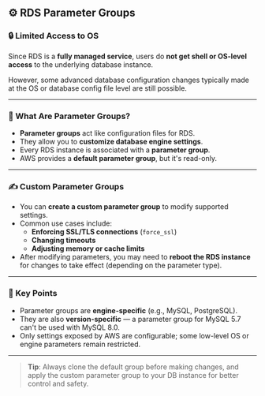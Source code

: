 ## ⚙️ RDS Parameter Groups

### 🔒 Limited Access to OS
Since RDS is a **fully managed service**, users do **not get shell or OS-level access** to the underlying database instance.

However, some advanced database configuration changes typically made at the OS or database config file level are still possible.

---

### 🔧 What Are Parameter Groups?

- **Parameter groups** act like configuration files for RDS.
- They allow you to **customize database engine settings**.
- Every RDS instance is associated with a **parameter group**.
- AWS provides a **default parameter group**, but it's read-only.

---

### ✍️ Custom Parameter Groups

- You can **create a custom parameter group** to modify supported settings.
- Common use cases include:
  - **Enforcing SSL/TLS connections** (`force_ssl`)
  - **Changing timeouts**
  - **Adjusting memory or cache limits**
- After modifying parameters, you may need to **reboot the RDS instance** for changes to take effect (depending on the parameter type).

---

### 🧠 Key Points

- Parameter groups are **engine-specific** (e.g., MySQL, PostgreSQL).
- They are also **version-specific** — a parameter group for MySQL 5.7 can't be used with MySQL 8.0.
- Only settings exposed by AWS are configurable; some low-level OS or engine parameters remain restricted.

---

> **Tip**: Always clone the default group before making changes, and apply the custom parameter group to your DB instance for better control and safety.
